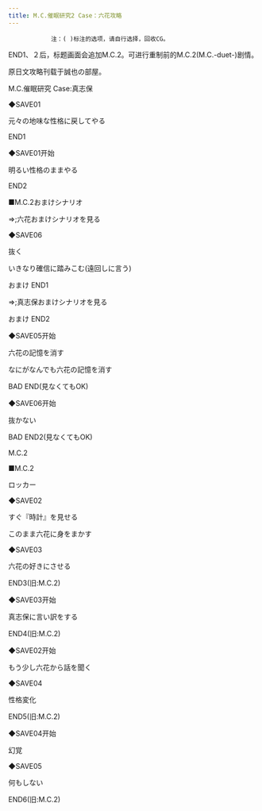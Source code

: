 ```yaml
---
title: M.C.催眠研究2 Case：六花攻略
---
```


                注：( )标注的选项，请自行选择，回收CG。

END1、２后，标题画面会追加M.C.2。可进行重制前的M.C.2(M.C.-duet-)剧情。

原日文攻略刊载于誠也の部屋。



M.C.催眠研究 Case:真志保



◆SAVE01

元々の地味な性格に戻してやる



END1



◆SAVE01开始

明るい性格のままやる



END2



■M.C.2おまけシナリオ

⇒;六花おまけシナリオを見る

◆SAVE06

抜く

いきなり確信に踏みこむ(遠回しに言う)



おまけ END1



⇒;真志保おまけシナリオを見る



おまけ END2



◆SAVE05开始

六花の記憶を消す

なにがなんでも六花の記憶を消す



BAD END(見なくてもOK)



◆SAVE06开始

抜かない



BAD END2(見なくてもOK)



M.C.2



■M.C.2

ロッカー

◆SAVE02

すぐ『時計』を見せる

このまま六花に身をまかす

◆SAVE03

六花の好きにさせる



END3(旧:M.C.2)



◆SAVE03开始

真志保に言い訳をする



END4(旧:M.C.2)



◆SAVE02开始

もう少し六花から話を聞く

◆SAVE04

性格変化



END5(旧:M.C.2)



◆SAVE04开始

幻覚

◆SAVE05

何もしない



END6(旧:M.C.2)


              
